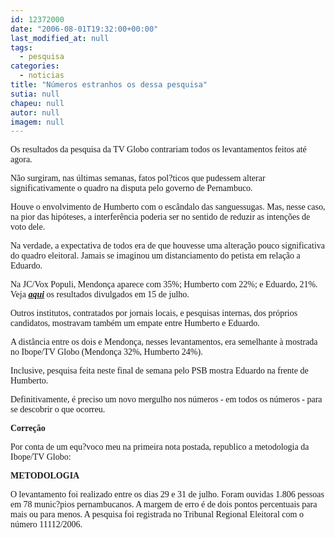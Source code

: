 ```yaml
---
id: 12372000
date: "2006-08-01T19:32:00+00:00"
last_modified_at: null
tags:
  - pesquisa
categories:
  - noticias
title: "Números estranhos os dessa pesquisa"
sutia: null
chapeu: null
autor: null
imagem: null
---
```

<p><P><FONT face=Verdana>Os resultados da pesquisa da TV Globo contrariam todos os levantamentos feitos até agora.</FONT></P></p>
<p><P><FONT face=Verdana>Não surgiram, nas últimas semanas, fatos pol?ticos que pudessem alterar significativamente o quadro na disputa pelo governo de Pernambuco.</FONT></P></p>
<p><P><FONT face=Verdana>Houve o envolvimento de Humberto com o escândalo das sanguessugas. Mas, nesse caso, na pior das hipóteses,&nbsp;a interferência poderia ser no sentido de reduzir as intenções de voto dele.</FONT></P></p>
<p><P><FONT face=Verdana>Na verdade, a&nbsp;expectativa de todos&nbsp;era de que houvesse uma alteração pouco significativa do quadro eleitoral. Jamais se&nbsp;imaginou um distanciamento do petista em relação a Eduardo.</FONT></P></p>
<p><P><FONT face=Verdana>Na&nbsp;JC/Vox Populi, Mendonça aparece com 35%; Humberto com 22%; e Eduardo, 21%. Veja <STRONG><EM><A href=\"https://jc3.uol.com.br/especiais/eleicoes2006/2006/07/25/not_368.php\">aqui</A></EM></STRONG> os resultados divulgados em 15 de julho.</FONT></P></p>
<p><P><FONT face=Verdana>Outros institutos, contratados por&nbsp;jornais locais, e pesquisas internas, dos próprios candidatos, mostravam também um empate entre Humberto e Eduardo. </FONT></P></p>
<p><P><FONT face=Verdana>A distância entre os dois&nbsp;e Mendonça, nesses levantamentos, era&nbsp;semelhante à mostrada no Ibope/TV Globo (Mendonça 32%, Humberto 24%).</FONT></P></p>
<p><P><FONT face=Verdana>Inclusive, pesquisa feita neste final de semana pelo PSB mostra Eduardo na frente de Humberto.</FONT></P></p>
<p><P><FONT face=Verdana>Definitivamente, é preciso um novo mergulho nos números - em todos os números -&nbsp;para se descobrir o que ocorreu.</FONT></P></p>
<p><P><FONT face=Verdana><STRONG>Correção</STRONG></FONT></P></p>
<p><P><FONT face=Verdana>Por conta de um equ?voco meu na primeira nota postada, republico a metodologia da Ibope/TV Globo:</FONT></P></p>
<p><P><STRONG><FONT face=Verdana>METODOLOGIA</FONT></STRONG></P></p>
<p><P><FONT face=Verdana>O levantamento foi realizado entre os dias 29 e 31 de julho. Foram ouvidas 1.806 pessoas em 78 munic?pios pernambucanos. A margem de erro é de dois pontos percentuais para mais ou para menos. A pesquisa foi registrada no Tribunal Regional Eleitoral com o número 11112/2006.<BR></FONT></P> </p>
